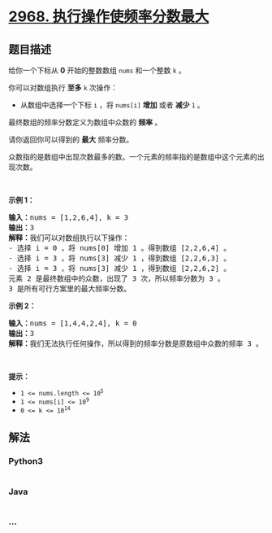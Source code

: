 # [2968. 执行操作使频率分数最大](https://leetcode-cn.com/problems/apply-operations-to-maximize-frequency-score)



## 题目描述

<!-- 这里写题目描述 -->

<p>给你一个下标从 <strong>0</strong>&nbsp;开始的整数数组&nbsp;<code>nums</code>&nbsp;和一个整数&nbsp;<code>k</code>&nbsp;。</p>

<p>你可以对数组执行 <strong>至多</strong>&nbsp;<code>k</code>&nbsp;次操作：</p>

<ul>
	<li>从数组中选择一个下标 <code>i</code>&nbsp;，将&nbsp;<code>nums[i]</code> <strong>增加</strong>&nbsp;或者&nbsp;<strong>减少</strong>&nbsp;<code>1</code>&nbsp;。</li>
</ul>

<p>最终数组的频率分数定义为数组中众数的 <strong>频率</strong>&nbsp;。</p>

<p>请你返回你可以得到的 <strong>最大</strong>&nbsp;频率分数。</p>

<p>众数指的是数组中出现次数最多的数。一个元素的频率指的是数组中这个元素的出现次数。</p>

<p>&nbsp;</p>

<p><strong class="example">示例 1：</strong></p>

<pre>
<b>输入：</b>nums = [1,2,6,4], k = 3
<b>输出：</b>3
<b>解释：</b>我们可以对数组执行以下操作：
- 选择 i = 0 ，将 nums[0] 增加 1 。得到数组 [2,2,6,4] 。
- 选择 i = 3 ，将 nums[3] 减少 1 ，得到数组 [2,2,6,3] 。
- 选择 i = 3 ，将 nums[3] 减少 1 ，得到数组 [2,2,6,2] 。
元素 2 是最终数组中的众数，出现了 3 次，所以频率分数为 3 。
3 是所有可行方案里的最大频率分数。
</pre>

<p><strong class="example">示例 2：</strong></p>

<pre>
<b>输入：</b>nums = [1,4,4,2,4], k = 0
<b>输出：</b>3
<b>解释：</b>我们无法执行任何操作，所以得到的频率分数是原数组中众数的频率 3 。
</pre>

<p>&nbsp;</p>

<p><strong>提示：</strong></p>

<ul>
	<li><code>1 &lt;= nums.length &lt;= 10<sup>5</sup></code></li>
	<li><code>1 &lt;= nums[i] &lt;= 10<sup>9</sup></code></li>
	<li><code>0 &lt;= k &lt;= 10<sup>14</sup></code></li>
</ul>


## 解法

<!-- 这里可写通用的实现逻辑 -->

<!-- tabs:start -->

### **Python3**

<!-- 这里可写当前语言的特殊实现逻辑 -->

```python

```

### **Java**

<!-- 这里可写当前语言的特殊实现逻辑 -->

```java

```

### **...**

```

```

<!-- tabs:end -->
